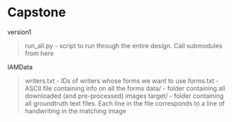 # Capstone
version1
> run_all.py - script to run through the entire design. Call submodules from here

IAMData
> writers.txt - IDs of writers whose forms we want to use
> forms.txt - ASCII file containing info on all the forms
> data/ - folder containing all downloaded (and pre-processed) images
> target/ - folder containing all groundtruth text files. Each line in the file corresponds to a line of handwriting in the                 matching image
